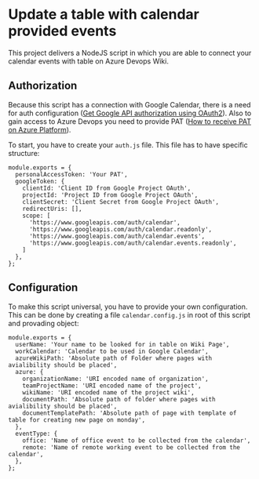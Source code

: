 # Update a table with calendar provided events

This project delivers a NodeJS script in which you are able to connect your calendar events with table on Azure Devops Wiki. 

## Authorization
Because this script has a connection with Google Calendar, there is a need for auth configuration ([Get Google API authorization using OAuth2](https://developers.google.com/calendar/auth)). Also to gain access to Azure Devops you need to provide PAT ([How to receive PAT on Azure Platform](https://docs.microsoft.com/en-us/azure/devops/organizations/accounts/use-personal-access-tokens-to-authenticate?view=azure-devops)).

To start, you have to create your `auth.js` file. This file has to have specific structure:
```
module.exports = {
  personalAccessToken: 'Your PAT',
  googleToken: {
    clientId: 'Client ID from Google Project OAuth',
    projectId: 'Project ID from Google Project OAuth',
    clientSecret: 'Client Secret from Google Project OAuth',
    redirectUris: [],
    scope: [
      'https://www.googleapis.com/auth/calendar',
      'https://www.googleapis.com/auth/calendar.readonly',
      'https://www.googleapis.com/auth/calendar.events',
      'https://www.googleapis.com/auth/calendar.events.readonly',
    ]
  },
};
```

## Configuration
To make this script universal, you have to provide your own configuration. This can be done by creating a file `calendar.config.js` in root of this script and provading object:
```
module.exports = {
  userName: 'Your name to be looked for in table on Wiki Page',
  workCalendar: 'Calendar to be used in Google Calendar',
  azureWikiPath: 'Absolute path of Folder where pages with avialibility should be placed',
  azure: {
    organizationName: 'URI encoded name of organization',
    teamProjectName: 'URI encoded name of the project',
    wikiName: 'URI encoded name of the project wiki',
    documentPath: 'Absolute path of folder where pages with avialibility should be placed',
    documentTemplatePath: 'Absolute path of page with template of table for creating new page on monday',
  },
  eventType: {
    office: 'Name of office event to be collected from the calendar',
    remote: 'Name of remote working event to be collected from the calendar',
  },
};

```
